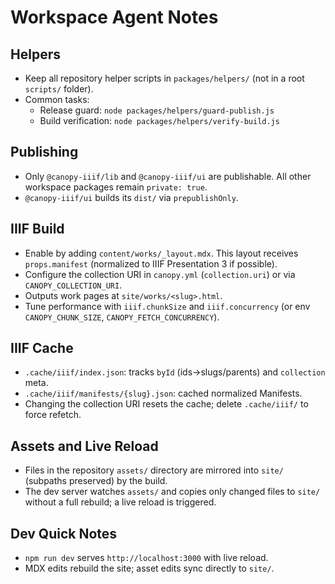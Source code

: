 Workspace Agent Notes
=====================

Helpers
-------

- Keep all repository helper scripts in `packages/helpers/` (not in a root `scripts/` folder).
- Common tasks:
  - Release guard: `node packages/helpers/guard-publish.js`
  - Build verification: `node packages/helpers/verify-build.js`

Publishing
----------

- Only `@canopy-iiif/lib` and `@canopy-iiif/ui` are publishable. All other workspace packages remain `private: true`.
- `@canopy-iiif/ui` builds its `dist/` via `prepublishOnly`.

IIIF Build
----------

- Enable by adding `content/works/_layout.mdx`. This layout receives `props.manifest` (normalized to IIIF Presentation 3 if possible).
- Configure the collection URI in `canopy.yml` (`collection.uri`) or via `CANOPY_COLLECTION_URI`.
- Outputs work pages at `site/works/<slug>.html`.
- Tune performance with `iiif.chunkSize` and `iiif.concurrency` (or env `CANOPY_CHUNK_SIZE`, `CANOPY_FETCH_CONCURRENCY`).

IIIF Cache
----------

- `.cache/iiif/index.json`: tracks `byId` (ids→slugs/parents) and `collection` meta.
- `.cache/iiif/manifests/{slug}.json`: cached normalized Manifests.
- Changing the collection URI resets the cache; delete `.cache/iiif/` to force refetch.

Assets and Live Reload
----------------------

- Files in the repository `assets/` directory are mirrored into `site/` (subpaths preserved) by the build.
- The dev server watches `assets/` and copies only changed files to `site/` without a full rebuild; a live reload is triggered.

Dev Quick Notes
---------------

- `npm run dev` serves `http://localhost:3000` with live reload.
- MDX edits rebuild the site; asset edits sync directly to `site/`.
